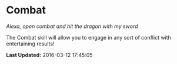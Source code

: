# Combat
*Alexa, open combat and hit the dragon with my sword*

The Combat skill will allow you to engage in any sort of conflict with entertaining results!

**Last Updated:** 2016-03-12 17:45:05